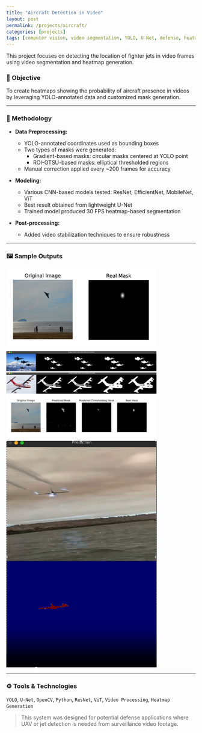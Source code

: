 ```yaml
---
title: "Aircraft Detection in Video"
layout: post
permalink: /projects/aircraft/
categories: [projects]
tags: [computer vision, video segmentation, YOLO, U-Net, defense, heatmap]
---
```


This project focuses on detecting the location of fighter jets in video frames using video segmentation and heatmap generation.

### 🎯 Objective

To create heatmaps showing the probability of aircraft presence in videos by leveraging YOLO-annotated data and customized mask generation.

---

### 🔧 Methodology

- **Data Preprocessing:**
  - YOLO-annotated coordinates used as bounding boxes
  - Two types of masks were generated:
    - Gradient-based masks: circular masks centered at YOLO point
    - ROI-OTSU-based masks: elliptical thresholded regions
  - Manual correction applied every ~200 frames for accuracy

- **Modeling:**
  - Various CNN-based models tested: ResNet, EfficientNet, MobileNet, ViT
  - Best result obtained from lightweight U-Net
  - Trained model produced 30 FPS heatmap-based segmentation

- **Post-processing:**
  - Added video stabilization techniques to ensure robustness

---

### 🖼️ Sample Outputs

<img src="/assets/img/mask.png" width="400"/>
<img src="/assets/img/masks_process1.png" width="400"/>
<img src="/assets/img/masks_process2.png" width="400"/>
<img src="/assets/img/prediction.png" width="400"/>
<img src="/assets/img/app.png" width="400"/>

---

### ⚙️ Tools & Technologies

`YOLO`, `U-Net`, `OpenCV`, `Python`, `ResNet`, `ViT`, `Video Processing`, `Heatmap Generation`

> This system was designed for potential defense applications where UAV or jet detection is needed from surveillance video footage.
